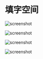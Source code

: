 # 填字空间

![screenshot](http://ww4.sinaimg.cn/large/a513aea3jw1eqnyv4rdmtj20dc0m8408.jpg)

![screenshot](http://ww3.sinaimg.cn/large/a513aea3jw1eqnyv9q297j20dc0m876p.jpg)

![screenshot](http://ww3.sinaimg.cn/large/a513aea3jw1eqnyv9q297j20dc0m876p.jpg)

![screenshot](http://ww2.sinaimg.cn/large/a513aea3jw1eqnyvgb2poj20dc0m8790.jpg)
